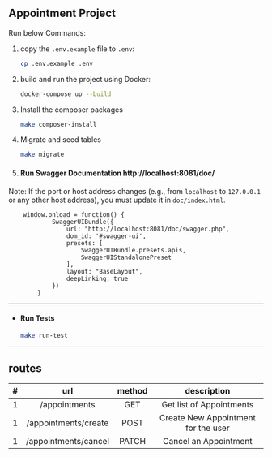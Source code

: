 ## Appointment Project

Run below Commands:

1. copy the `.env.example` file to `.env`:
   ```bash
   cp .env.example .env
   ```

2. build and run the project using Docker:
   ```bash
   docker-compose up --build
   ```

3. Install the composer packages
   ```bash
   make composer-install
   ```

4. Migrate and seed tables
   ```bash
   make migrate
   ```
5. #### Run Swagger Documentation  http://localhost:8081/doc/

  Note: If the port or host address changes (e.g., from `localhost` to `127.0.0.1` or any other host address),
  you must update it in `doc/index.html`.
  ```
      window.onload = function() {
              SwaggerUIBundle({
                  url: "http://localhost:8081/doc/swagger.php",
                  dom_id: '#swagger-ui',
                  presets: [
                      SwaggerUIBundle.presets.apis,
                      SwaggerUIStandalonePreset
                  ],
                  layout: "BaseLayout",
                  deepLinking: true
              })
          }
  ```

___
- #### Run Tests
   ```bash
  make run-test
   ```
___

## routes

|  #  |         url          | method |             description             |
|:---:|:--------------------:|:------:|:-----------------------------------:|
|  1  |    /appointments     |  GET   |      Get list of Appointments       |
|  1  | /appointments/create |  POST  | Create New Appointment for the user |
|  1  | /appointments/cancel | PATCH  |        Cancel an Appointment        |